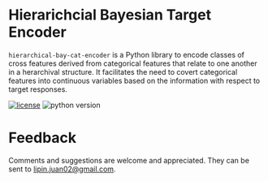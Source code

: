 
# Hierarichcial Bayesian Target Encoder
`hierarchical-bay-cat-encoder` is a Python library to encode classes of cross features derived from categorical features that relate to one another in a herarchival structure. It facilitates the need to covert categorical features into continuous variables based on the information with respect to target responses.



[![license](https://img.shields.io/badge/license-MIT-blue.svg)](/LICENSE)
![python version](https://img.shields.io/badge/python-3.6%2C3.7%2C3.8-blue?logo=python)




# Feedback
Comments and suggestions are welcome and appreciated. They can be sent to
lipin.juan02@gmail.com.


